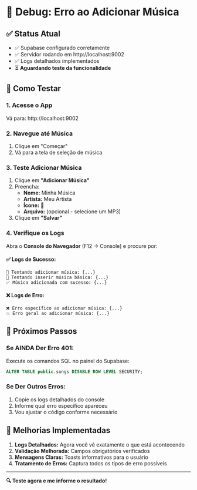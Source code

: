 # 🔧 Debug: Erro ao Adicionar Música

## ✅ Status Atual
- ✅ Supabase configurado corretamente 
- ✅ Servidor rodando em http://localhost:9002
- ✅ Logs detalhados implementados
- ⏳ **Aguardando teste da funcionalidade**

## 🧪 Como Testar

### 1. Acesse o App
Vá para: http://localhost:9002

### 2. Navegue até Música
1. Clique em "Começar"
2. Vá para a tela de seleção de música

### 3. Teste Adicionar Música
1. Clique em **"Adicionar Música"**
2. Preencha:
   - **Nome:** Minha Música
   - **Artista:** Meu Artista  
   - **Ícone:** 🎵
   - **Arquivo:** (opcional - selecione um MP3)
3. Clique em **"Salvar"**

### 4. Verifique os Logs
Abra o **Console do Navegador** (F12 → Console) e procure por:

#### ✅ **Logs de Sucesso:**
```
📝 Tentando adicionar música: {...}
🔄 Tentando inserir música básica: {...}
✅ Música adicionada com sucesso: {...}
```

#### ❌ **Logs de Erro:**
```
❌ Erro específico ao adicionar música: {...}
💥 Erro geral ao adicionar música: {...}
```

## 🎯 Próximos Passos

### Se AINDA Der Erro 401:
Execute os comandos SQL no painel do Supabase:
```sql
ALTER TABLE public.songs DISABLE ROW LEVEL SECURITY;
```

### Se Der Outros Erros:
1. Copie os logs detalhados do console
2. Informe qual erro específico apareceu
3. Vou ajustar o código conforme necessário

## 🚀 Melhorias Implementadas

1. **Logs Detalhados:** Agora você vê exatamente o que está acontecendo
2. **Validação Melhorada:** Campos obrigatórios verificados
3. **Mensagens Claras:** Toasts informativos para o usuário
4. **Tratamento de Erros:** Captura todos os tipos de erro possíveis

---
**🔍 Teste agora e me informe o resultado!**